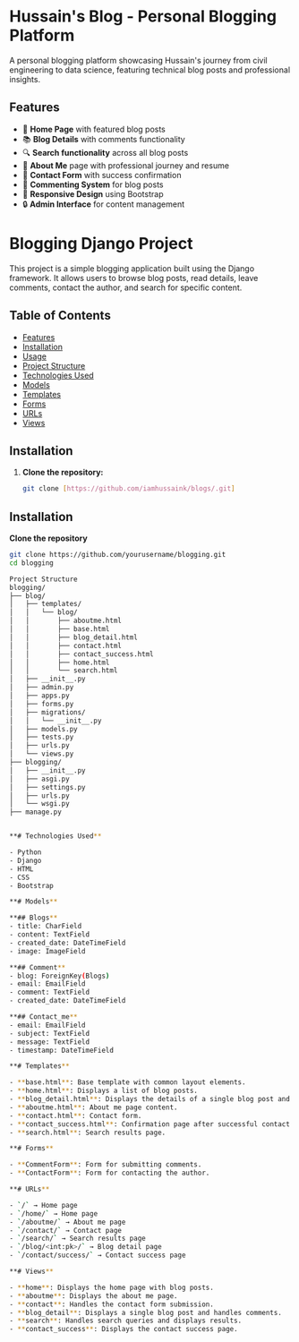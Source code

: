 # Hussain's Blog - Personal Blogging Platform


A personal blogging platform showcasing Hussain's journey from civil engineering to data science, featuring technical blog posts and professional insights.

## Features

- 🚀 **Home Page** with featured blog posts
- 📚 **Blog Details** with comments functionality
- 🔍 **Search functionality** across all blog posts
- 📄 **About Me** page with professional journey and resume
- 📧 **Contact Form** with success confirmation
- 💬 **Commenting System** for blog posts
- 🎨 **Responsive Design** using Bootstrap
- 🔒 **Admin Interface** for content management



# Blogging Django Project

This project is a simple blogging application built using the Django framework. It allows users to browse blog posts, read details, leave comments, contact the author, and search for specific content.

## Table of Contents

- [Features](#features)
- [Installation](#installation)
- [Usage](#usage)
- [Project Structure](#project-structure)
- [Technologies Used](#technologies-used)
- [Models](#models)
- [Templates](#templates)
- [Forms](#forms)
- [URLs](#urls)
- [Views](#views)



## Installation

1. **Clone the repository:**
   ```bash
   git clone [https://github.com/iamhussaink/blogs/.git]
## Installation
 **Clone the repository**
   ```bash
   git clone https://github.com/yourusername/blogging.git
   cd blogging

Project Structure
blogging/
├── blog/
│   ├── templates/
│   │   └── blog/
│   │       ├── aboutme.html
│   │       ├── base.html
│   │       ├── blog_detail.html
│   │       ├── contact.html
│   │       ├── contact_success.html
│   │       ├── home.html
│   │       └── search.html
│   ├── __init__.py
│   ├── admin.py
│   ├── apps.py
│   ├── forms.py
│   ├── migrations/
│   │   └── __init__.py
│   ├── models.py
│   ├── tests.py
│   ├── urls.py
│   └── views.py
├── blogging/
│   ├── __init__.py
│   ├── asgi.py
│   ├── settings.py
│   ├── urls.py
│   └── wsgi.py
├── manage.py


**# Technologies Used**

- Python
- Django
- HTML
- CSS
- Bootstrap

**# Models**

**## Blogs**
- title: CharField
- content: TextField
- created_date: DateTimeField
- image: ImageField

**## Comment**
- blog: ForeignKey(Blogs)
- email: EmailField
- comment: TextField
- created_date: DateTimeField

**## Contact_me**
- email: EmailField
- subject: TextField
- message: TextField
- timestamp: DateTimeField

**# Templates**

- **base.html**: Base template with common layout elements.
- **home.html**: Displays a list of blog posts.
- **blog_detail.html**: Displays the details of a single blog post and comments.
- **aboutme.html**: About me page content.
- **contact.html**: Contact form.
- **contact_success.html**: Confirmation page after successful contact form submission.
- **search.html**: Search results page.

**# Forms**

- **CommentForm**: Form for submitting comments.
- **ContactForm**: Form for contacting the author.

**# URLs**

- `/` → Home page
- `/home/` → Home page
- `/aboutme/` → About me page
- `/contact/` → Contact page
- `/search/` → Search results page
- `/blog/<int:pk>/` → Blog detail page
- `/contact/success/` → Contact success page

**# Views**

- **home**: Displays the home page with blog posts.
- **aboutme**: Displays the about me page.
- **contact**: Handles the contact form submission.
- **blog_detail**: Displays a single blog post and handles comments.
- **search**: Handles search queries and displays results.
- **contact_success**: Displays the contact success page.



